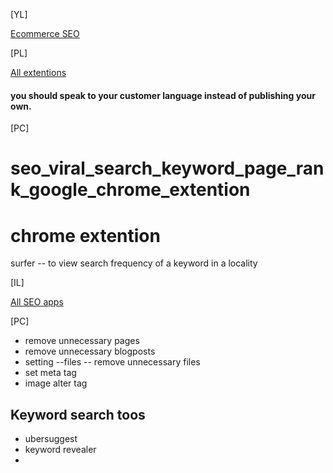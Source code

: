 [YL]

[Ecommerce SEO](https://www.youtube.com/watch?v=fcyRmFBp9IU)

[PL]

[All extentions](https://github.com/atiq-shumon/seo_viral_search_keyword_page_rank_google_chrome_extention_produc_tools/tree/main/All%20Extentions)

#### you should speak to your customer language instead of publishing your own.

[PC]

# seo_viral_search_keyword_page_rank_google_chrome_extention

chrome extention
=========================
surfer -- to view search frequency of a keyword in a locality

[IL]

[All SEO apps](https://github.com/atiq-shumon/Shopify-dev-ecommerce-free-outsour/tree/main/Apps)

[PC]

- remove unnecessary pages
- remove unnecessary blogposts
- setting --files -- remove unnecessary files 
- set meta tag
- image alter tag

Keyword search toos
---------------------
- ubersuggest
- keyword revealer
- 
